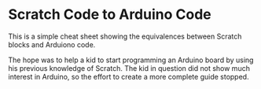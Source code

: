# Scratch Code to Arduino Code

This is a simple cheat sheet showing the equivalences between Scratch blocks
and Arduiono code.

The hope was to help a kid to start programming an Arduino board by using his
previous knowledge of Scratch. The kid in question did not show much interest
in Arduino, so the effort to create a more complete guide stopped.

